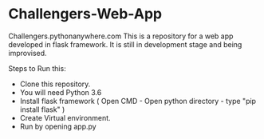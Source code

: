 # Challengers-Web-App
Challengers.pythonanywhere.com
This is a repository for a web app developed in flask framework. It is still in development stage and being improvised.

Steps to Run this:
  *  Clone this repository.
  *  You will need Python 3.6
  *  Install flask framework 
  	( Open CMD - Open python directory - type "pip install flask" )
  *  Create Virtual environment. 
  *  Run by opening app.py


